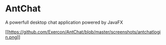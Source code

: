 # AntChat
A powerfull desktop chat application powered by JavaFX


[[https://github.com/Exercon/AntChat/blob/master/screenshots/antchatlogin.png]]
